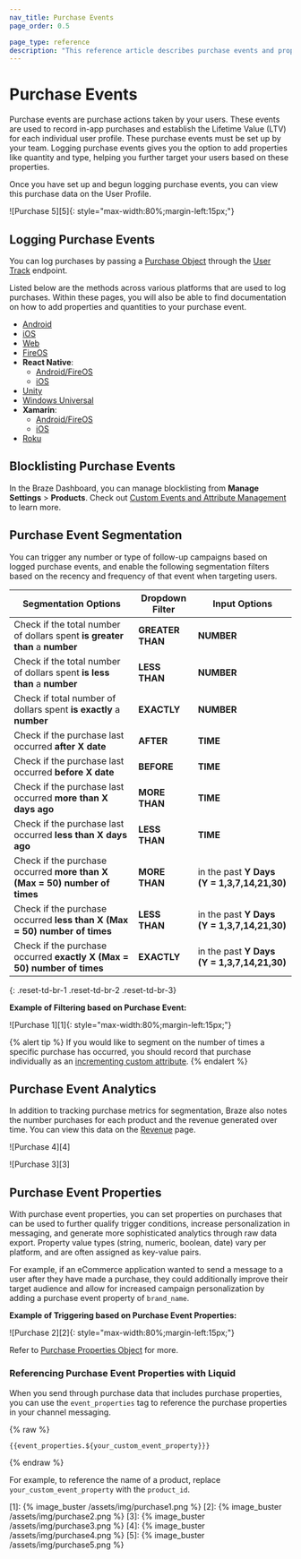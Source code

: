 ```yaml
---
nav_title: Purchase Events
page_order: 0.5

page_type: reference
description: "This reference article describes purchase events and properties, their usage, and where to view relevant analytics."
---
```


# Purchase Events

Purchase events are purchase actions taken by your users. These events are used to record in-app purchases and establish the Lifetime Value (LTV) for each individual user profile. These purchase events must be set up by your team. Logging purchase events gives you the option to add properties like quantity and type, helping you further target your users based on these properties.

Once you have set up and begun logging purchase events, you can view this purchase data on the User Profile.

![Purchase 5][5]{: style="max-width:80%;margin-left:15px;"}

## Logging Purchase Events

You can log purchases by passing a [Purchase Object]({{site.baseurl}}/api/objects_filters/purchase_object/) through the [User Track]({{site.baseurl}}/api/endpoints/user_data/post_user_track/) endpoint.

Listed below are the methods across various platforms that are used to log purchases. Within these pages, you will also be able to find documentation on how to add properties and quantities to your purchase event.

- [Android]({{site.baseurl}}/developer_guide/platform_integration_guides/android/analytics/logging_purchases/)
- [iOS]({{site.baseurl}}/developer_guide/platform_integration_guides/ios/analytics/logging_purchases/)
- [Web]({{site.baseurl}}/developer_guide/platform_integration_guides/web/analytics/logging_purchases/)
- [FireOS]({{site.baseurl}}/developer_guide/platform_integration_guides/fireos/analytics/logging_purchases/)
- **React Native**: 
    - [Android/FireOS]({{site.baseurl}}/developer_guide/platform_integration_guides/react_native/android_and_fireos/analytics/revenue_tracking/)
    - [iOS]({{site.baseurl}}/developer_guide/platform_integration_guides/react_native/ios/analytics/revenue_tracking/)
- [Unity]({{site.baseurl}}/developer_guide/platform_integration_guides/unity/Analytics/logging_purchases/)
- [Windows Universal]({{site.baseurl}}/developer_guide/platform_integration_guides/windows_universal/analytics/logging_purchases/)
- **Xamarin**: 
    - [Android/FireOS]({{site.baseurl}}/developer_guide/platform_integration_guides/xamarin/android_and_fireos/analytics/#logging-purchases)
    - [iOS]({{site.baseurl}}/developer_guide/platform_integration_guides/xamarin/ios/analytics/#logging-purchases)
- [Roku]({{site.baseurl}}/developer_guide/platform_integration_guides/roku/analytics/logging_purchases/)

## Blocklisting Purchase Events

In the Braze Dashboard, you can manage blocklisting from **Manage Settings** > **Products**. Check out [Custom Events and Attribute Management]({{site.baseurl}}/user_guide/administrative/app_settings/manage_app_group/custom_event_and_attribute_management/) to learn more.

## Purchase Event Segmentation

You can trigger any number or type of follow-up campaigns based on logged purchase events, and enable the following segmentation filters based on the recency and frequency of that event when targeting users.

| Segmentation Options | Dropdown Filter | Input Options |
| ---------------------| --------------- | ------------- |
| Check if the total number of dollars spent __is greater than__ a __number__| __GREATER THAN__ | __NUMBER__ |
| Check if the total number of dollars spent __is less than__ a __number__| __LESS THAN__ | __NUMBER__ |
| Check if total number of dollars spent __is exactly__ a __number__| __EXACTLY__ | __NUMBER__ |
| Check if the purchase last occurred __after X date__ | __AFTER__ | __TIME__ |
| Check if the purchase last occurred __before X date__ | __BEFORE__ | __TIME__ |
| Check if the purchase last occurred __more than X days ago__ | __MORE THAN__ | __TIME__ |
| Check if the purchase last occurred __less than X days ago__ | __LESS THAN__ | __TIME__ |
| Check if the purchase occurred __more than X (Max = 50) number of times__ | __MORE THAN__ | in the past __Y Days (Y = 1,3,7,14,21,30)__ |
| Check if the purchase occurred __less than X (Max = 50) number of times__ | __LESS THAN__ | in the past __Y Days (Y = 1,3,7,14,21,30)__ |
| Check if the purchase occurred __exactly X (Max = 50) number of times__ | __EXACTLY__ | in the past __Y Days (Y = 1,3,7,14,21,30)__ |
{: .reset-td-br-1 .reset-td-br-2 .reset-td-br-3}

**Example of Filtering based on Purchase Event:**

![Purchase 1][1]{: style="max-width:80%;margin-left:15px;"}

{% alert tip %} 
If you would like to segment on the number of times a specific purchase has occurred, you should record that purchase individually as an [incrementing custom attribute]({{site.baseurl}}/developer_guide/platform_wide/analytics_overview/#custom-attribute-storage).
{% endalert %}

## Purchase Event Analytics

In addition to tracking purchase metrics for segmentation, Braze also notes the number purchases for each product and the revenue generated over time. You can view this data on the [Revenue]({{site.baseurl}}/user_guide/data_and_analytics/export_braze_data/exporting_revenue_data/#revenue-data) page.

![Purchase 4][4]

![Purchase 3][3]

## Purchase Event Properties

With purchase event properties, you can set properties on purchases that can be used to further qualify trigger conditions, increase personalization in messaging, and generate more sophisticated analytics through raw data export. Property value types (string, numeric, boolean, date) vary per platform, and are often assigned as key-value pairs.

For example, if an eCommerce application wanted to send a message to a user after they have made a purchase, they could additionally improve their target audience and allow for increased campaign personalization by adding a purchase event property of `brand_name`.

**Example of Triggering based on Purchase Event Properties:**

![Purchase 2][2]{: style="max-width:80%;margin-left:15px;"}

Refer to [Purchase Properties Object]({{site.baseurl}}/api/objects_filters/purchase_object/#purchase-properties-object) for more.

### Referencing Purchase Event Properties with Liquid

When you send through purchase data that includes purchase properties, you can use the `event_properties` tag to reference the purchase properties in your channel messaging.

{% raw %}

```liquid
{{event_properties.${your_custom_event_property}}}
```

{% endraw %}

For example, to reference the name of a product, replace `your_custom_event_property` with the `product_id`.

[1]: {% image_buster /assets/img/purchase1.png %}
[2]: {% image_buster /assets/img/purchase2.png %}
[3]: {% image_buster /assets/img/purchase3.png %}
[4]: {% image_buster /assets/img/purchase4.png %}
[5]: {% image_buster /assets/img/purchase5.png %}